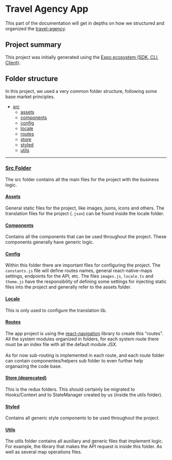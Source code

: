 # Travel Agency App

This part of the documentation will get in depths on how we structured and organized the [travel-agency](https://github.com/pedrogoncalvesk/travel-agency).

## Project summary

This project was initially generated using the [Expo ecosystem  (SDK, CLI, Client)](https://expo.io/tools).

## Folder structure

In this project, we used a very common folder structure, following some base market principles.

- [src](#src-folder)
    - [assets](#assets)
    - [components](#components)
    - [config](#config)
    - [locale](#locale)
    - [routes](#routes)
    - [store](#store-deprecated)
    - [styled](#styled)
    - [utils](#utils)

---
### [Src Folder](#src-folder)

The src folder contains all the main files for the project with the business logic.

#### [Assets](#assets)

General static files for the project, like images, jsons, icons and others. The translation files for the project (`.json`) can be found inside the locale folder.

#### [Components](#components)

Contains all the components that can be used throughout the project. These components generally have generic logic.

#### [Config](#config)

Within this folder there are important files for configuring the project. The `constants.js` file will define routes names, general react-native-maps settings, endpoints for the API, etc.
The files `images.js`, `locale.ts` and `theme.js` have the responsibility of defining some settings for injecting static files into the project and generally refer to the assets folder.

#### [Locale](#locale)

This is only used to configure the translation lib.

#### [Routes](#routes)

The app project is using the [react-navigation](https://reactnavigation.org/) library to create this "routes". All the system modules organized in folders, for each system route there must be an index file with all the default module JSX.
<br/><br/>
As for now sub-routing is implemented in each route, and each route folder can contain componentes/helpers sub folder to even further help organazing the code base.

#### [Store (deprecated)](#store-deprecated)

This is the redux folders. This should certainly be migrated to Hooks/Context and to StateManager created by us (inside the utils folder).

#### [Styled](#styled)

Contains all generic style components to be used throughout the project.

#### [Utils](#utils)

The utils folder contains all auxiliary and generic files that implement logic. For example, the library that makes the API request is inside this folder. As well as several map operations files.

